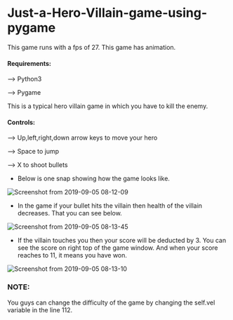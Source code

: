 # Just-a-Hero-Villain-game-using-pygame
This game runs with a fps of 27. This game has animation.


#### Requirements:
--> Python3

--> Pygame


This is a typical hero villain game in which you have to kill the enemy.


#### Controls:
--> Up,left,right,down arrow keys to move your hero

--> Space to jump

--> X to shoot bullets


* Below is one snap showing how the game looks like.

![Screenshot from 2019-09-05 08-12-09](https://user-images.githubusercontent.com/31368133/64308672-ae322f00-cfb7-11e9-84a5-7cb0263279b5.png)

* In the game if your bullet hits the villain then health of the villain decreases. That you can see below.

![Screenshot from 2019-09-05 08-13-45](https://user-images.githubusercontent.com/31368133/64308907-8c857780-cfb8-11e9-9854-c083a2289355.png)

* If the villain touches you then your score will be deducted by 3. You can see the score on right top of the game window. And when your score reaches to 11, it means you have won.

![Screenshot from 2019-09-05 08-13-10](https://user-images.githubusercontent.com/31368133/64309046-f140d200-cfb8-11e9-8c56-7e3f4e828dd8.png)

### NOTE:
You guys can change the difficulty of the game by changing the self.vel variable in the line 112.
